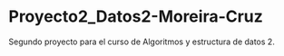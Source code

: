 # Proyecto2_Datos2-Moreira-Cruz
Segundo proyecto para el curso de Algoritmos y estructura de datos 2.
